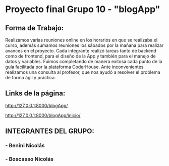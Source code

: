 # Proyecto final Grupo 10 - "blogApp"

## Forma de Trabajo:
Realizamos varias reuniones online en los horarios en que se realizaba el curso, además sumamos reuniones los sábados por la mañana para realizar avances en el proyecto. Cada integrante realizó tareas tanto de backend como de frontend, para el diseño de la App y también para el manejo de datos y variables.
Fuimos completando de manera exitosa cada punto de la guía facilitada por la plataforma CoderHouse.
Ante inconvenientes realizamos una consulta al profesor, que nos ayudó a resolver el problema de forma ágil y práctica.

## Links de la página:
http://127.0.0.1:8000/blogApp/

http://127.0.0.1:8000/blogApp/inicio/


## INTEGRANTES DEL GRUPO:
### - Benini Nicolás
### - Boscasso Nicolás